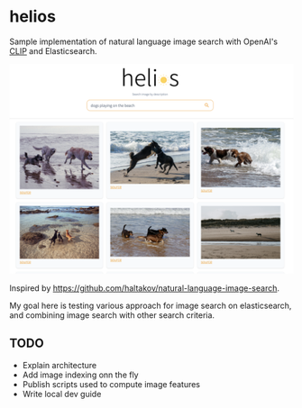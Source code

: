 # helios

Sample implementation of natural language image search with OpenAI's [CLIP](https://github.com/openai/CLIP) and Elasticsearch.

![Demo](demo.png)

Inspired by https://github.com/haltakov/natural-language-image-search.

My goal here is testing various approach for image search on elasticsearch, and combining image search with other search criteria.

## TODO

- Explain architecture
- Add image indexing onn the fly
- Publish scripts used to compute image features
- Write local dev guide
